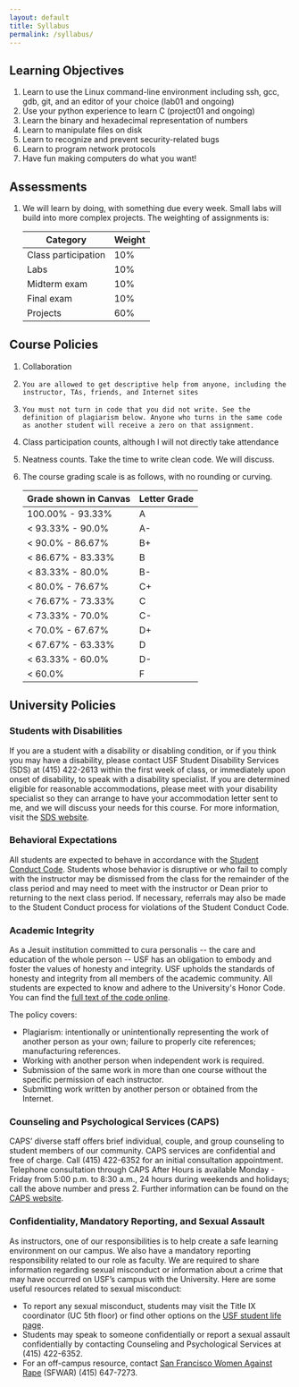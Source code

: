 ```yaml
---
layout: default
title: Syllabus
permalink: /syllabus/
---
```


## Learning Objectives
1. Learn to use the Linux command-line environment including ssh, gcc, gdb, git, and an editor of your choice (lab01 and ongoing)
2. Use your python experience to learn C (project01 and ongoing)
3. Learn the binary and hexadecimal representation of numbers
4. Learn to manipulate files on disk
5. Learn to recognize and prevent security-related bugs
6. Learn to program network protocols
7. Have fun making computers do what you want!

## Assessments
1. We will learn by doing, with something due every week. Small labs will build into more complex projects. The weighting of assignments is:

    | Category | Weight |
    | --- | --- |
    | Class participation | 10% |
    | Labs                | 10% |
    | Midterm exam        | 10% |
    | Final exam          | 10% |
    | Projects            | 60% |

## Course Policies
1. Collaboration
2.     You are allowed to get descriptive help from anyone, including the instructor, TAs, friends, and Internet sites
3.     You must not turn in code that you did not write. See the definition of plagiarism below. Anyone who turns in the same code as another student will receive a zero on that assignment.
4. Class participation counts, although I will not directly take attendance
5. Neatness counts. Take the time to write clean code. We will discuss.
6. The course grading scale is as follows, with no rounding or curving.

    | Grade shown in Canvas | Letter Grade |
    | --- | --- |
    | 100.00% - 93.33%  | A  |
    | < 93.33% - 90.0%  | A- |
    | < 90.0% - 86.67%  | B+ |
    | < 86.67% - 83.33% | B  |
    | < 83.33% - 80.0%  | B- |
    | < 80.0% - 76.67%  | C+ |
    | < 76.67% - 73.33% | C  |
    | < 73.33% - 70.0%  | C- |
    | < 70.0% - 67.67%  | D+ |
    | < 67.67% - 63.33% | D  |
    | < 63.33% - 60.0%  | D- |
    | < 60.0%           | F  |

## University Policies

### Students with Disabilities
If you are a student with a disability or disabling condition, or if you think you may have a disability, please contact USF Student Disability Services (SDS) at (415) 422-2613 within the first week of class, or immediately upon onset of disability, to speak with a disability specialist. If you are determined eligible for reasonable accommodations, please meet with your disability specialist so they can arrange to have your accommodation letter sent to me, and we will discuss your needs for this course. For more information, visit the [SDS website](http://www.usfca.edu/sds). 

### Behavioral Expectations
All students are expected to behave in accordance with the [Student Conduct Code](http://www.usfca.edu/fogcutter/). Students whose behavior is disruptive or who fail to comply with the instructor may be dismissed from the class for the remainder of the class period and may need to meet with the instructor or Dean prior to returning to the next class period. If necessary, referrals may also be made to the Student Conduct process for violations of the Student Conduct Code.

### Academic Integrity
As a Jesuit institution committed to cura personalis -- the care and education of the whole person -- USF has an obligation to embody and foster the values of honesty and integrity. USF upholds the standards of honesty and integrity from all members of the academic community. All students are expected to know and adhere to the University's Honor Code. You can find the [full text of the code online](https://myusf.usfca.edu/academic-integrity/).

The policy covers:

- Plagiarism: intentionally or unintentionally representing the work of another person as your own; failure to properly cite references; manufacturing references.
- Working with another person when independent work is required.
- Submission of the same work in more than one course without the specific permission of each instructor.
- Submitting work written by another person or obtained from the Internet.

### Counseling and Psychological Services (CAPS)
CAPS’ diverse staff offers brief individual, couple, and group counseling to student members of our community. CAPS services are confidential and free of charge. Call (415) 422-6352 for an initial consultation appointment. Telephone consultation through CAPS After Hours is available Monday - Friday from 5:00 p.m. to 8:30 a.m., 24 hours during weekends and holidays; call the above number and press 2. Further information can be found on the [CAPS website](https://myusf.usfca.edu/student-health-safety/caps). 

### Confidentiality, Mandatory Reporting, and Sexual Assault
As instructors, one of our responsibilities is to help create a safe learning environment on our campus. We also have a mandatory reporting responsibility related to our role as faculty. We are required to share information regarding sexual misconduct or information about a crime that may have occurred on USF’s campus with the University. Here are some useful resources related to sexual misconduct:

- To report any sexual misconduct, students may visit the Title IX coordinator (UC 5th floor) or find other options on the [USF student life page](https://www.usfca.edu/student_life/safer).
- Students may speak to someone confidentially or report a sexual assault confidentially by contacting Counseling and Psychological Services at (415) 422-6352.
- For an off-campus resource, contact [San Francisco Women Against Rape](http://sfwar.org/) (SFWAR) (415) 647-7273.

